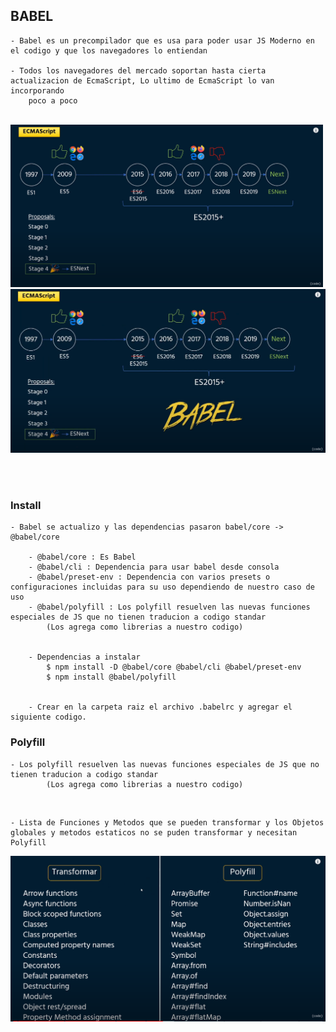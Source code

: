 
## BABEL

    - Babel es un precompilador que es usa para poder usar JS Moderno en el codigo y que los navegadores lo entiendan

    - Todos los navegadores del mercado soportan hasta cierta actualizacion de EcmaScript, Lo ultimo de EcmaScript lo van incorporando 
        poco a poco


<br>

<img src="./img/ecma-script.png" width="500px">
<img src="./img/ecma-script-babel.png" width="600px">

<br><br>

### Install

    - Babel se actualizo y las dependencias pasaron babel/core -> @babel/core
     
        - @babel/core : Es Babel
        - @babel/cli : Dependencia para usar babel desde consola
        - @babel/preset-env : Dependencia con varios presets o configuraciones incluidas para su uso dependiendo de nuestro caso de uso
        - @babel/polyfill : Los polyfill resuelven las nuevas funciones especiales de JS que no tienen traducion a codigo standar 
            (Los agrega como librerias a nuestro codigo) 


        - Dependencias a instalar
            $ npm install -D @babel/core @babel/cli @babel/preset-env
            $ npm install @babel/polyfill


        - Crear en la carpeta raiz el archivo .babelrc y agregar el siguiente codigo.


### Polyfill

    - Los polyfill resuelven las nuevas funciones especiales de JS que no tienen traducion a codigo standar 
            (Los agrega como librerias a nuestro codigo) 


<br>

    - Lista de Funciones y Metodos que se pueden transformar y los Objetos globales y metodos estaticos no se puden transformar y necesitan Polyfill
<img src="./img/trans-polyfill.png" width="900px">

<br>